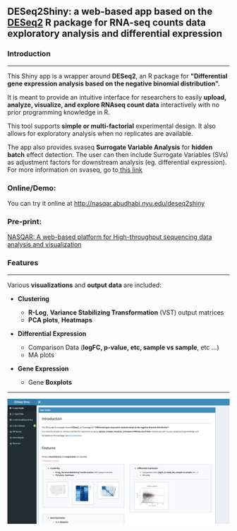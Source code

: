 ## DESeq2Shiny: a web-based app based on the <a href="https://bioconductor.org/packages/release/bioc/html/DESeq2.html" target="_blank">DESeq2</a> R package for RNA-seq counts data exploratory analysis and differential expression

### Introduction
---


This Shiny app is a wrapper around **DESeq2**, an R package for **"Differential gene expression analysis based on the negative binomial distribution".**

It is meant to provide an intuitive interface for researchers to easily **upload, analyze, visualize, and explore RNAseq count data** interactively with no prior programming knowledge in R.

This tool supports **simple or multi-factorial** experimental design. It also allows for exploratory analysis when no replicates are available.

The app also provides svaseq **Surrogate Variable Analysis** for **hidden batch** effect detection. The user can then include Surrogate Variables (SVs) as adjustment factors for downstream analysis (eg. differential expression). For more information on svaseq, go to<a href="https://www.bioconductor.org/packages/devel/workflows/vignettes/rnaseqGene/inst/doc/rnaseqGene.html#using-sva-with-deseq2" target="_blank"> this link</a>

### Online/Demo:
You can try it online at http://nasqar.abudhabi.nyu.edu/deseq2shiny

### Pre-print:
[NASQAR: A web-based platform for High-throughput sequencing data analysis and visualization](https://doi.org/10.1101/709980)

### Features
---
Various **visualizations** and **output data** are included:

*   **Clustering**

    *   **R-Log**, **Variance Stabilizing Transformation** (VST) output matrices
    *   **PCA plots**, **Heatmaps**

*   **Differential Expression**

    *   Comparison Data (**logFC, p-value, etc, sample vs sample**, etc …)
    *   MA plots

*   **Gene Expression**

    *   Gene **Boxplots**
      
      
---
![alt text](screenshotdeseq2.png "Input Data")
